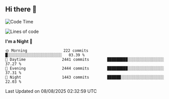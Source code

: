 ## Hi there 👋

<!--
**Wangmerlyn/Wangmerlyn** is a ✨ _special_ ✨ repository because its `README.md` (this file) appears on your GitHub profile.

Here are some ideas to get you started:

- 🔭 I’m currently working on ...
- 🌱 I’m currently learning ...
- 👯 I’m looking to collaborate on ...
- 🤔 I’m looking for help with ...
- 💬 Ask me about ...
- 📫 How to reach me: ...
- 😄 Pronouns: ...
- ⚡ Fun fact: ...
-->
<!--START_SECTION:waka-->
![Code Time](http://img.shields.io/badge/Code%20Time-480%20hrs%2014%20mins-blue)

![Lines of code](https://img.shields.io/badge/From%20Hello%20World%20I%27ve%20Written-41.2%20million%20lines%20of%20code-blue)

**I'm a Night 🦉** 

```text
🌞 Morning                222 commits         █░░░░░░░░░░░░░░░░░░░░░░░░   03.39 % 
🌆 Daytime                2441 commits        █████████░░░░░░░░░░░░░░░░   37.27 % 
🌃 Evening                2444 commits        █████████░░░░░░░░░░░░░░░░   37.31 % 
🌙 Night                  1443 commits        ██████░░░░░░░░░░░░░░░░░░░   22.03 % 
```



 Last Updated on 08/08/2025 02:32:59 UTC
<!--END_SECTION:waka-->
